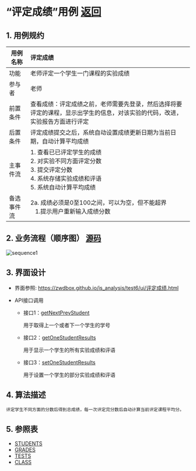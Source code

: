 
# “评定成绩”用例 [返回](README.md)
## 1. 用例规约

|用例名称|评定成绩|
|-------|:-------------|
|功能|老师评定一个学生一门课程的实验成绩|
|参与者|老师|
|前置条件|查看成绩：评定成绩之前，老师需要先登录，然后选择将要评定的课程，显示出学生的信息，对该实验的代码，改进，实验报告方面进行评定|
|后置条件| 评定成绩提交之后，系统自动设置成绩更新日期为当前日期，自动计算平均成绩|
|主事件流| 1. 查看已已评定学生的成绩 <br/> 2. 对实验不同方面评定分数  <br/> 3. 提交评定分数 <br/> 4. 系统存储实验成绩和评语<br/> 5. 系统自动计算平均成绩|
|备选事件流|2a. 成绩必须是0至100之间，可以为空，但不能超界 <br/>&nbsp;&nbsp; 1.提示用户重新输入成绩分数|


## 2. 业务流程（顺序图） [源码](../src/sequence评定成绩.puml)
![sequence1](../sequence评定成绩.png) 

    
## 3. 界面设计
- 界面参照: https://zwdbox.github.io/is_analysis/test6/ui/评定成绩.html

- API接口调用

    - 接口1：[getNextPrevStudent](../接口/getNextPrevStudent.md)
        
        用于取得上一个或者下一个学生的学号
        
    - 接口2：[getOneStudentResults](../接口/getOneStudentResults.md)
        
        用于显示一个学生的所有实验成绩和评语
         
    - 接口3：[setOneStudentResults](../接口/setOneStudentResults.md)
    
        用于设置一个学生的部分实验成绩和评语
    
## 4. 算法描述
    评定学生不同方面的分数后得到总成绩，每一次评定完分数后自动计算当前评定课程平均分。
    
## 5. 参照表

- [STUDENTS](数据库实现.md/#STUDENTS)
- [GRADES](数据库实现.md/#GRADES)
- [TESTS](数据库实现.md/#TESTS)
- [CLASS](数据库实现.md/#CLASS)
